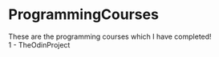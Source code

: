 # ProgrammingCourses
These are the programming courses which I have completed! <br>
1 - TheOdinProject

